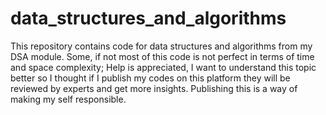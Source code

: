 # data_structures_and_algorithms
This repository contains code for data structures and algorithms from my DSA module.
 Some, if not most of this code is not perfect in terms of time and space complexity;
 Help is appreciated, I want to understand this topic better so I thought if I publish my codes on this platform
 they will be reviewed by experts and get more insights. Publishing this is a way of making my self responsible.

